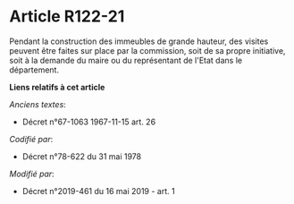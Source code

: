 # Article R122-21

Pendant la construction des immeubles de grande hauteur, des visites peuvent être faites sur place par la commission, soit de
sa propre initiative, soit à la demande du maire ou du représentant de l'Etat dans le département.

**Liens relatifs à cet article**

_Anciens textes_:

  - Décret n°67-1063 1967-11-15 art. 26

_Codifié par_:

  - Décret n°78-622 du 31 mai 1978

_Modifié par_:

  - Décret n°2019-461 du 16 mai 2019 - art. 1
